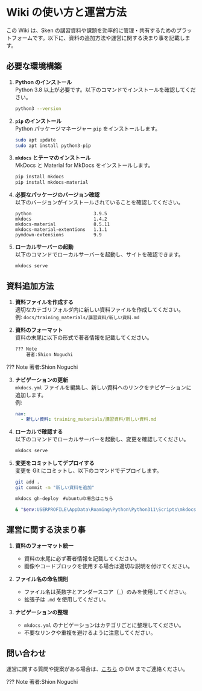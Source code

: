 # Wiki の使い方と運営方法

この Wiki は、Sken の講習資料や課題を効率的に管理・共有するためのプラットフォームです。以下に、資料の追加方法や運営に関する決まり事を記載します。

## 必要な環境構築

1. **Python のインストール**  
   Python 3.8 以上が必要です。以下のコマンドでインストールを確認してください。
   ```bash
   python3 --version
   ```

2. **`pip` のインストール**  
   Python パッケージマネージャー `pip` をインストールします。
   ```bash
   sudo apt update
   sudo apt install python3-pip
   ```

3. **`mkdocs` とテーマのインストール**  
   MkDocs と Material for MkDocs をインストールします。
   ```bash
   pip install mkdocs
   pip install mkdocs-material
   ```

4. **必要なパッケージのバージョン確認**  
   以下のバージョンがインストールされていることを確認してください。
   ```
   python                       3.9.5
   mkdocs                       1.4.2
   mkdocs-material              8.5.11
   mkdocs-material-extentions   1.1.1
   pymdown-extensions           9.9
   ```

5. **ローカルサーバーの起動**  
   以下のコマンドでローカルサーバーを起動し、サイトを確認できます。
   ```bash
   mkdocs serve
   ```

## 資料追加方法

1. **資料ファイルを作成する**  
   適切なカテゴリフォルダ内に新しい資料ファイルを作成してください。  
   例: `docs/training_materials/講習資料/新しい資料.md`

2. **資料のフォーマット**  
   資料の末尾に以下の形式で著者情報を記載してください。
   ```markdown
   ??? Note
       著者:Shion Noguchi
   ```
??? Note
    著者:Shion Noguchi

3. **ナビゲーションの更新**  
   `mkdocs.yml` ファイルを編集し、新しい資料へのリンクをナビゲーションに追加します。  
   例:
   ```yaml
   nav:
     - 新しい資料: training_materials/講習資料/新しい資料.md
   ```

4. **ローカルで確認する**  
   以下のコマンドでローカルサーバーを起動し、変更を確認してください。
   ```bash
   mkdocs serve
   ```

5. **変更をコミットしてデプロイする**  
   変更を Git にコミットし、以下のコマンドでデプロイします。
   ```bash
   git add .
   git commit -m "新しい資料を追加"

   mkdocs gh-deploy　#ubuntuの場合はこちら

   & "$env:USERPROFILE\AppData\Roaming\Python\Python311\Scripts\mkdocs.exe" gh-deploy #winの場合はこちら
   ```

## 運営に関する決まり事

1. **資料のフォーマット統一**  
   - 資料の末尾に必ず著者情報を記載してください。
   - 画像やコードブロックを使用する場合は適切な説明を付けてください。

2. **ファイル名の命名規則**  
   - ファイル名は英数字とアンダースコア（_）のみを使用してください。
   - 拡張子は `.md` を使用してください。

3. **ナビゲーションの整理**  
   - `mkdocs.yml` のナビゲーションはカテゴリごとに整理してください。
   - 不要なリンクや重複を避けるように注意してください。


## 問い合わせ

運営に関する質問や提案がある場合は、[こちら](https://x.com/Flying___eagle) の DM までご連絡ください。

??? Note
    著者:Shion Noguchi